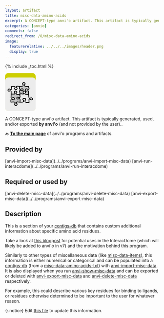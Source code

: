 ```yaml
---
layout: artifact
title: misc-data-amino-acids
excerpt: A CONCEPT-type anvi'o artifact. This artifact is typically generated, used, and/or exported by anvi'o (and not provided by the user)..
categories: [anvio]
comments: false
redirect_from: /8/misc-data-amino-acids
image:
  featurerelative: ../../../images/header.png
  display: true
---
```



{% include _toc.html %}


<img src="../../images/icons/CONCEPT.png" alt="CONCEPT" style="width:100px; border:none" />

A CONCEPT-type anvi'o artifact. This artifact is typically generated, used, and/or exported **by anvi'o** (and not provided by the user)..

🔙 **[To the main page](../../)** of anvi'o programs and artifacts.

## Provided by


<p style="text-align: left" markdown="1"><span class="artifact-p">[anvi-import-misc-data](../../programs/anvi-import-misc-data)</span> <span class="artifact-p">[anvi-run-interacdome](../../programs/anvi-run-interacdome)</span></p>


## Required or used by


<p style="text-align: left" markdown="1"><span class="artifact-r">[anvi-delete-misc-data](../../programs/anvi-delete-misc-data)</span> <span class="artifact-r">[anvi-export-misc-data](../../programs/anvi-export-misc-data)</span></p>


## Description


This is a section of your <span class="artifact-n">[contigs-db](/help/8/artifacts/contigs-db)</span> that contains custom additional information about specific amino acid residues.  

Take a look at [this blogpost](http://merenlab.org/2020/07/22/interacdome/#6-storing-the-per-residue-binding-frequencies-into-the-contigs-database) for potential uses in the InteracDome (which will likely be added to anvi'o in v7) and the motivation behind this program.  

Similarly to other types of miscellaneous data (like <span class="artifact-n">[misc-data-items](/help/8/artifacts/misc-data-items)</span>), this information is either numerical or categorical and can be populated into a <span class="artifact-n">[contigs-db](/help/8/artifacts/contigs-db)</span> (from a <span class="artifact-n">[misc-data-amino-acids-txt](/help/8/artifacts/misc-data-amino-acids-txt)</span>) with <span class="artifact-p">[anvi-import-misc-data](/help/8/programs/anvi-import-misc-data)</span>. It is also displayed when you run <span class="artifact-p">[anvi-show-misc-data](/help/8/programs/anvi-show-misc-data)</span> and can be exported or deleted with <span class="artifact-p">[anvi-export-misc-data](/help/8/programs/anvi-export-misc-data)</span> and <span class="artifact-p">[anvi-delete-misc-data](/help/8/programs/anvi-delete-misc-data)</span> respectively.  

For example, this could describe various key residues for binding to ligands, or residues otherwise determined to be important to the user for whatever reason.  



{:.notice}
Edit [this file](https://github.com/merenlab/anvio/tree/master/anvio/docs/artifacts/misc-data-amino-acids.md) to update this information.


